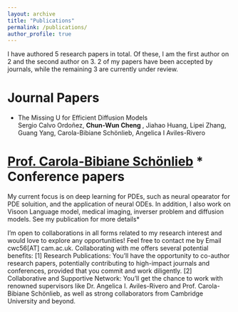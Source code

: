 ```yaml
---
layout: archive
title: "Publications"
permalink: /publications/
author_profile: true
---
```

I have authored 5 research papers in total. Of these, I am the first author on 2 and the second author on 3. 2 of my papers have been accepted by journals, while the remaining 3 are currently under review.

Journal Papers
======
* The Missing U for Efficient Diffusion Models <br>
Sergio Calvo Ordoñez, <b> Chun-Wun Cheng </b>, Jiahao Huang, Lipei Zhang, Guang Yang, Carola-Bibiane Schönlieb, Angelica I Aviles-Rivero

[Prof. Carola-Bibiane Schönlieb](https://www.damtp.cam.ac.uk/person/cbs31) *
Conference papers
======
My current focus is on deep learning for PDEs, such as neural opearator for PDE soluition, and the application of neural ODEs. In addition, I also work on Visoon Language model, medical imaging, inverser problem and diffusion models.  See my publication for more details*

I’m open to collaborations in all forms related to my research interest and would love to explore any opportunities! Feel free to contact me by Email cwc56[AT] cam.ac.uk. Collaborating with me offers several potential benefits: [1] Research Publications: You’ll have the opportunity to co-author research papers, potentially contributing to high-impact journals and conferences, provided that you commit and work diligently. [2] Collaborative and Supportive Network: You’ll get the chance to work with renowned supervisors like Dr. Angelica I. Aviles-Rivero and Prof. Carola-Bibiane Schönlieb, as well as strong collaborators from Cambridge University and beyond. 
